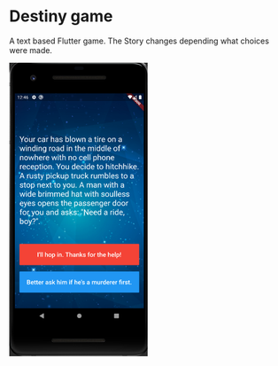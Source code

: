 # Destiny game

A text based Flutter game. The Story changes depending what choices were made.

<img src="https://github.com/Mikail184/flutter_destiny_game/blob/master/images/APP.PNG" width="250">
